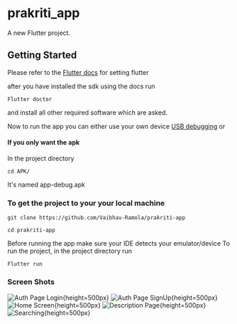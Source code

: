 # prakriti_app

A new Flutter project.

## Getting Started
Please refer to the [Flutter docs](https://docs.flutter.dev/get-started/install) for setting flutter

after you have installed the sdk using the docs run
```
Flutter doctor
```
and install all other required software which are asked.

Now to run the app you can either use your own device [USB debugging](https://www.youtube.com/watch?v=W7nkxS9LMXs&ab_channel=OnlineTechTips)
or 
#### If you only want the apk
In the project directory
```
cd APK/
```
It's named app-debug.apk

### To get the project to your your local machine

```
git clone https://github.com/Vaibhav-Ramola/prakriti-app
```
```
cd prakriti-app
```

Before running the app make sure your IDE detects your emulator/device
To run the project, in the project directory run

```
Flutter run
```

### Screen Shots
![Auth Page Login](screenshots/Auth_page_1.png){height=500px}
![Auth Page SignUp](screenshots/Auth_page_2.png){height=500px}
![Home Screen](screenshots/Home_screen.png){height=500px}
![Description Page](screenshots/Description_page.png){height=500px}
![Searching ](screenshots/search_in_home_page.png){height=500px}
